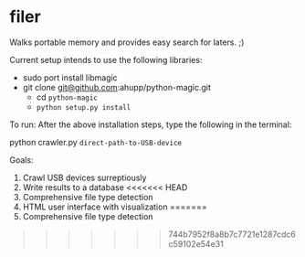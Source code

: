 # filer
Walks portable memory and provides easy search for laters. ;)

Current setup intends to use the following libraries:

* sudo port install libmagic
* git clone git@github.com:ahupp/python-magic.git
	* cd `python-magic`
	* `python setup.py install`

To run:
After the above installation steps, type the following in the terminal:

python crawler.py `direct-path-to-USB-device`

Goals:

1. Crawl USB devices surreptiously
2. Write results to a database
<<<<<<< HEAD
3. Comprehensive file type detection
4. HTML user interface with visualization
=======
3. Comprehensive file type detection
>>>>>>> 744b7952f8a8b7c7721e1287cdc6c59102e54e31
